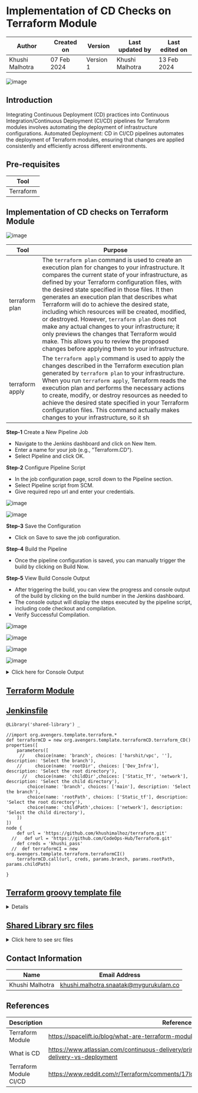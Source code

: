 # Implementation of CD Checks on Terraform Module 

|   Author        |  Created on   |  Version   | Last updated by  | Last edited on |
| --------------- | --------------| -----------|----------------- | -------------- |
| Khushi Malhotra |  07 Feb 2024  |  Version 1 | Khushi Malhotra  | 13 Feb 2024    |

![image](https://github.com/avengers-p7/Documentation/assets/156056460/44f80ab7-909e-48c2-8b1e-ea004054137e)

## Introduction
Integrating Continuous Deployment (CD) practices into Continuous Integration/Continuous Deployment (CI/CD) pipelines for Terraform modules involves automating the deployment of infrastructure configurations.
Automated Deployment: CD in CI/CD pipelines automates the deployment of Terraform modules, ensuring that changes are applied consistently and efficiently across different environments.

## Pre-requisites

| Tool |
|------|
| Terraform |

## Implementation of CD checks on Terraform Module

![image](https://github.com/CodeOps-Hub/Documentation/assets/156056460/c56d7ed0-7db0-49ce-aeb8-d35f53a0f993)


| Tool             | Purpose                                                                                                                                                                  |
|------------------|--------------------------------------------------------------------------------------------------------------------------------------------------------------------------|
| terraform plan  | The `terraform plan` command is used to create an execution plan for changes to your infrastructure. It compares the current state of your infrastructure, as defined by your Terraform configuration files, with the desired state specified in those files. It then generates an execution plan that describes what Terraform will do to achieve the desired state, including which resources will be created, modified, or destroyed. However, `terraform plan` does not make any actual changes to your infrastructure; it only previews the changes that Terraform would make. This allows you to review the proposed changes before applying them to your infrastructure. |
| terraform apply | The `terraform apply` command is used to apply the changes described in the Terraform execution plan generated by `terraform plan` to your infrastructure. When you run `terraform apply`, Terraform reads the execution plan and performs the necessary actions to create, modify, or destroy resources as needed to achieve the desired state specified in your Terraform configuration files. This command actually makes changes to your infrastructure, so it sh

**Step-1** Create a New Pipeline Job

- Navigate to the Jenkins dashboard and click on New Item.
- Enter a name for your job (e.g., "Terraform.CD").
- Select Pipeline and click OK.

**Step-2** Configure Pipeline Script

- In the job configuration page, scroll down to the Pipeline section.
- Select Pipeline script from SCM.
- Give required repo url and enter your credentials.

![image](https://github.com/CodeOps-Hub/Documentation/assets/156056460/0bfd3e09-6605-4489-ae5b-0d64ca5b05f1)

![image](https://github.com/CodeOps-Hub/Documentation/assets/156056460/98b7f57a-24c5-48ac-acc2-fda4c2cc6a94)


**Step-3** Save the Configuration

- Click on Save to save the job configuration.

**Step-4** Build the Pipeline

- Once the pipeline configuration is saved, you can manually trigger the build by clicking on Build Now.

**Step-5** View Build Console Output

- After triggering the build, you can view the progress and console output of the build by clicking on the build number in the Jenkins dashboard.
- The console output will display the steps executed by the pipeline script, including code checkout and compilation.
- Verify Successful Compilation.

![image](https://github.com/CodeOps-Hub/Documentation/assets/156056460/d9849dc6-e67a-49f6-b98d-bf1a6d17c406)

![image](https://github.com/CodeOps-Hub/Documentation/assets/156056460/f8013239-2848-4271-bbf1-c52087fb89e3)

![image](https://github.com/CodeOps-Hub/Documentation/assets/156056460/c503a56d-aa9a-4b42-b58b-e4991fb4a5d6)

![image](https://github.com/CodeOps-Hub/Documentation/assets/156056460/04ee1e85-b439-4155-aa17-9b256b93b557)

<details>
<summary> Click here for Console Output</summary>
<br>

  ```shell
  Started by user khushi
Obtained SharedLibrary/Terraform_CD_JF/Jenkinsfile from git https://github.com/CodeOps-Hub/Jenkinsfile.git
Loading library shared-library@main
Attempting to resolve main from remote references...
 > git --version # timeout=10
 > git --version # 'git version 2.34.1'
using GIT_ASKPASS to set credentials khushi_pass_secret
 > git ls-remote -h -- https://github.com/CodeOps-Hub/SharedLibrary.git # timeout=10
Found match: refs/heads/main revision cbddee0f57f0d8c78c5d3c348d351e9978881830
The recommended git tool is: NONE
using credential khushi_pass_secret
 > git rev-parse --resolve-git-dir /var/lib/jenkins/workspace/terraform_module_CD@libs/9b45fc695856553d98bb823001a46a17146f4d25f13f1d010b47c5ae1c9c87b1/.git # timeout=10
Fetching changes from the remote Git repository
 > git config remote.origin.url https://github.com/CodeOps-Hub/SharedLibrary.git # timeout=10
Fetching without tags
Fetching upstream changes from https://github.com/CodeOps-Hub/SharedLibrary.git
 > git --version # timeout=10
 > git --version # 'git version 2.34.1'
using GIT_ASKPASS to set credentials khushi_pass_secret
 > git fetch --no-tags --force --progress -- https://github.com/CodeOps-Hub/SharedLibrary.git +refs/heads/*:refs/remotes/origin/* # timeout=10
Checking out Revision cbddee0f57f0d8c78c5d3c348d351e9978881830 (main)
 > git config core.sparsecheckout # timeout=10
 > git checkout -f cbddee0f57f0d8c78c5d3c348d351e9978881830 # timeout=10
Commit message: "Update deploy.groovy"
 > git rev-list --no-walk eaae312e38426559448bf0608bdf00307f0bb9aa # timeout=10
[Pipeline] Start of Pipeline
[Pipeline] properties
[Pipeline] node
Running on Jenkins in /var/lib/jenkins/workspace/terraform_module_CD
[Pipeline] {
[Pipeline] stage
[Pipeline] { (Clean Workspace)
[Pipeline] cleanWs
[WS-CLEANUP] Deleting project workspace...
[WS-CLEANUP] Deferred wipeout is used...
[WS-CLEANUP] done
[Pipeline] }
[Pipeline] // stage
[Pipeline] stage
[Pipeline] { (Clone)
[Pipeline] script
[Pipeline] {
[Pipeline] git
The recommended git tool is: NONE
using credential khushi_pass
Cloning the remote Git repository
Cloning repository https://github.com/khushimalhoz/terraform.git
 > git init /var/lib/jenkins/workspace/terraform_module_CD # timeout=10
Fetching upstream changes from https://github.com/khushimalhoz/terraform.git
 > git --version # timeout=10
 > git --version # 'git version 2.34.1'
using GIT_ASKPASS to set credentials khushi_pass
 > git fetch --tags --force --progress -- https://github.com/khushimalhoz/terraform.git +refs/heads/*:refs/remotes/origin/* # timeout=10
 > git config remote.origin.url https://github.com/khushimalhoz/terraform.git # timeout=10
 > git config --add remote.origin.fetch +refs/heads/*:refs/remotes/origin/* # timeout=10
Avoid second fetch
 > git rev-parse refs/remotes/origin/main^{commit} # timeout=10
Checking out Revision c4ddb86606de14f4bb3cd54b7789ee7dade2fc5f (refs/remotes/origin/main)
 > git config core.sparsecheckout # timeout=10
 > git checkout -f c4ddb86606de14f4bb3cd54b7789ee7dade2fc5f # timeout=10
 > git branch -a -v --no-abbrev # timeout=10
 > git checkout -b main c4ddb86606de14f4bb3cd54b7789ee7dade2fc5f # timeout=10
Commit message: "Update variables.tf"
 > git rev-list --no-walk c4ddb86606de14f4bb3cd54b7789ee7dade2fc5f # timeout=10
[Pipeline] }
[Pipeline] // script
[Pipeline] }
[Pipeline] // stage
[Pipeline] stage
[Pipeline] { (Terraform action)
[Pipeline] script
[Pipeline] {
[Pipeline] sh
+ cd Static_tf/network
[Pipeline] }
[Pipeline] // script
[Pipeline] }
[Pipeline] // stage
[Pipeline] stage
[Pipeline] { (Terraform init)
[Pipeline] script
[Pipeline] {
[Pipeline] sh
+ cd Static_tf/network
+ terraform init

[0m[1mInitializing the backend...[0m

[0m[1mInitializing provider plugins...[0m
- Finding hashicorp/aws versions matching "5.38.0"...
- Installing hashicorp/aws v5.38.0...
- Installed hashicorp/aws v5.38.0 (signed by HashiCorp)

Terraform has created a lock file [1m.terraform.lock.hcl[0m to record the provider
selections it made above. Include this file in your version control repository
so that Terraform can guarantee to make the same selections by default when
you run "terraform init" in the future.[0m

[0m[1m[32mTerraform has been successfully initialized![0m[32m[0m
[0m[32m
You may now begin working with Terraform. Try running "terraform plan" to see
any changes that are required for your infrastructure. All Terraform commands
should now work.

If you ever set or change modules or backend configuration for Terraform,
rerun this command to reinitialize your working directory. If you forget, other
commands will detect it and remind you to do so if necessary.[0m
[Pipeline] }
[Pipeline] // script
[Pipeline] }
[Pipeline] // stage
[Pipeline] stage
[Pipeline] { (Terraform Plan)
[Pipeline] script
[Pipeline] {
[Pipeline] sh
+ cd Static_tf/network
+ terraform plan

Terraform used the selected providers to generate the following execution
plan. Resource actions are indicated with the following symbols:
  [32m+[0m create[0m

Terraform will perform the following actions:

[1m  # aws_vpc.dev-vpc[0m will be created
[0m  [32m+[0m[0m resource "aws_vpc" "dev-vpc" {
      [32m+[0m[0m arn                                  = (known after apply)
      [32m+[0m[0m cidr_block                           = "10.0.1.0/24"
      [32m+[0m[0m default_network_acl_id               = (known after apply)
      [32m+[0m[0m default_route_table_id               = (known after apply)
      [32m+[0m[0m default_security_group_id            = (known after apply)
      [32m+[0m[0m dhcp_options_id                      = (known after apply)
      [32m+[0m[0m enable_dns_hostnames                 = false
      [32m+[0m[0m enable_dns_support                   = true
      [32m+[0m[0m enable_network_address_usage_metrics = (known after apply)
      [32m+[0m[0m id                                   = (known after apply)
      [32m+[0m[0m instance_tenancy                     = "default"
      [32m+[0m[0m ipv6_association_id                  = (known after apply)
      [32m+[0m[0m ipv6_cidr_block                      = (known after apply)
      [32m+[0m[0m ipv6_cidr_block_network_border_group = (known after apply)
      [32m+[0m[0m main_route_table_id                  = (known after apply)
      [32m+[0m[0m owner_id                             = (known after apply)
      [32m+[0m[0m tags                                 = {
          [32m+[0m[0m "Enviroment" = "dev"
          [32m+[0m[0m "Name"       = "dev-vpc"
          [32m+[0m[0m "Owner"      = "khushi"
        }
      [32m+[0m[0m tags_all                             = {
          [32m+[0m[0m "Enviroment" = "dev"
          [32m+[0m[0m "Name"       = "dev-vpc"
          [32m+[0m[0m "Owner"      = "khushi"
        }
    }

[1mPlan:[0m 1 to add, 0 to change, 0 to destroy.
[0m
Changes to Outputs:
  [32m+[0m[0m vpc-id = (known after apply)
[90m
─────────────────────────────────────────────────────────────────────────────[0m

Note: You didn't use the -out option to save this plan, so Terraform can't
guarantee to take exactly these actions if you run "terraform apply" now.
[Pipeline] }
[Pipeline] // script
[Pipeline] }
[Pipeline] // stage
[Pipeline] stage
[Pipeline] { (Terraform Apply)
[Pipeline] script
[Pipeline] {
[Pipeline] sh
+ cd Static_tf/network
+ terraform apply -auto-approve

Terraform used the selected providers to generate the following execution
plan. Resource actions are indicated with the following symbols:
  [32m+[0m create[0m

Terraform will perform the following actions:

[1m  # aws_vpc.dev-vpc[0m will be created
[0m  [32m+[0m[0m resource "aws_vpc" "dev-vpc" {
      [32m+[0m[0m arn                                  = (known after apply)
      [32m+[0m[0m cidr_block                           = "10.0.1.0/24"
      [32m+[0m[0m default_network_acl_id               = (known after apply)
      [32m+[0m[0m default_route_table_id               = (known after apply)
      [32m+[0m[0m default_security_group_id            = (known after apply)
      [32m+[0m[0m dhcp_options_id                      = (known after apply)
      [32m+[0m[0m enable_dns_hostnames                 = false
      [32m+[0m[0m enable_dns_support                   = true
      [32m+[0m[0m enable_network_address_usage_metrics = (known after apply)
      [32m+[0m[0m id                                   = (known after apply)
      [32m+[0m[0m instance_tenancy                     = "default"
      [32m+[0m[0m ipv6_association_id                  = (known after apply)
      [32m+[0m[0m ipv6_cidr_block                      = (known after apply)
      [32m+[0m[0m ipv6_cidr_block_network_border_group = (known after apply)
      [32m+[0m[0m main_route_table_id                  = (known after apply)
      [32m+[0m[0m owner_id                             = (known after apply)
      [32m+[0m[0m tags                                 = {
          [32m+[0m[0m "Enviroment" = "dev"
          [32m+[0m[0m "Name"       = "dev-vpc"
          [32m+[0m[0m "Owner"      = "khushi"
        }
      [32m+[0m[0m tags_all                             = {
          [32m+[0m[0m "Enviroment" = "dev"
          [32m+[0m[0m "Name"       = "dev-vpc"
          [32m+[0m[0m "Owner"      = "khushi"
        }
    }

[1mPlan:[0m 1 to add, 0 to change, 0 to destroy.
[0m
Changes to Outputs:
  [32m+[0m[0m vpc-id = (known after apply)
[0m[1maws_vpc.dev-vpc: Creating...[0m[0m
[0m[1maws_vpc.dev-vpc: Creation complete after 4s [id=vpc-02370d9be48c8b607][0m
[0m[1m[32m
Apply complete! Resources: 1 added, 0 changed, 0 destroyed.
[0m[0m[1m[32m
Outputs:

[0mvpc-id = "vpc-02370d9be48c8b607"
[Pipeline] }
[Pipeline] // script
[Pipeline] }
[Pipeline] // stage
[Pipeline] }
[Pipeline] // node
[Pipeline] End of Pipeline
Finished: SUCCESS
```
</details>

## [Terraform Module](https://github.com/khushimalhoz/terraform.git)

## [Jenkinsfile](https://github.com/CodeOps-Hub/Jenkinsfile/blob/main/SharedLibrary/Terraform_CD_JF/Jenkinsfile)

```shell 
@Library('shared-library') _

//import org.avengers.template.terraform.*
def terraformCD = new org.avengers.template.terraformCD.terraform_CD()
properties([
    parameters([
     //    choice(name: 'branch', choices: ['harshit/vpc', ''], description: 'Select the branch'),
    //     choice(name: 'rootDir', choices: ['Dev_Infra'], description: 'Select the root directory'),
      //   choice(name: 'childDir',choices: ['Static_Tf', 'network'], description: 'Select the child directory'),
        choice(name: 'branch', choices: ['main'], description: 'Select the branch'),
        choice(name: 'rootPath', choices: ['Static_tf'], description: 'Select the root directory'),
        choice(name: 'childPath',choices: ['network'], description: 'Select the child directory'),
    ])
])
node {
    def url = 'https://github.com/khushimalhoz/terraform.git'
  //   def url = 'https://github.com/CodeOps-Hub/Terraform.git'
    def creds = 'khushi_pass'
  //  def terraformCI = new org.avengers.template.terraform.terraformCI()
    terraformCD.call(url, creds, params.branch, params.rootPath, params.childPath)
     
}
```
## [Terraform groovy template file](https://github.com/CodeOps-Hub/SharedLibrary/blob/main/src/org/avengers/template/terraformCD/terraform_CD.groovy)
<details>
<summmary> Click here to see terraform_CD.groovy</summmary>
<br>

```shell

package org.avengers.template.terraformCD

import org.avengers.common.*
import org.avengers.terraform_CICD.*

def call(String url, String creds, String branch, String rootPath, String childPath){

    variablization = new action()
    gitCheckoutPrivate = new GitCheckoutPrivate()
    cleanWorkspace = new cleanWorkspace()
    initialization = new init()
    deploying = new deploy()
    
  

    cleanWorkspace.call()
    gitCheckoutPrivate.call(url, creds, branch)
    variablization.call(rootPath, childPath)
    initialization.call(rootPath, childPath)
    deploying.call(rootPath, childPath) 

}

```
</details>

## [Shared Library src files](https://github.com/CodeOps-Hub/SharedLibrary/tree/main/src/org/avengers/terraform_CICD)
<details>
<summary> Click here to see src files</summary>
<br>

deploy.groovy

```shell
package org.avengers.terraform_CICD

def call(String rootPath, String childPath) {
    stage("Terraform Plan") {
        script {
            sh "cd ${rootPath}/${childPath} && terraform plan"
        }
    }

    stage("Terraform Apply") {
        script {
            sh "cd ${rootPath}/${childPath} && terraform apply -auto-approve"
        }
    }
}

```
</details>

## Contact Information
| Name            | Email Address                        |
|-----------------|--------------------------------------|
| Khushi Malhotra | khushi.malhotra.snaatak@mygurukulam.co |

## References

| Description                                   | References  
| --------------------------------------------  | -------------------------------------------------|
| Terraform Module | https://spacelift.io/blog/what-are-terraform-modules-and-how-do-they-work |
| What is CD | https://www.atlassian.com/continuous-delivery/principles/continuous-integration-vs-delivery-vs-deployment |
| Terraform Module CI/CD | https://www.reddit.com/r/Terraform/comments/17ldr9i/cicd_for_creating_terraform_modules/ |

